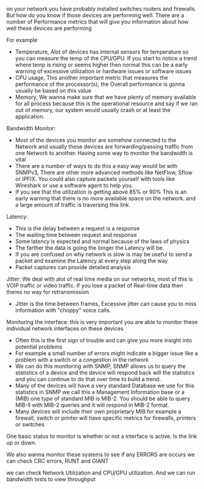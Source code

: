 
on your network you have probably installed switches routers and firewalls. But how do you know if those devices are performing well. There are a number of Performance metrics that will give you information about how well these devices are performing 


For example 
- Temperature, Alot of devices has internal sensors for temperature so you can measure the temp of the CPU/GPU. If you start to notice a trend where temp is rising or seems higher then normal this can be a early warning of excessive utilization or hardware issues or software issues
- CPU usage, This another important metric that measures the performance of the processor(s), the Overall performance is gonna usually be based on this value
- Memory, We wanna make sure that we have plenty of memory available for all process because this is the operational resource and say if we ran out of memory, our system would usually crash or at least the application.







Bandwidth Monitor:
- Most of the devices you monitor are somehow connected to the Network and usually these devices are forwarding/passing traffic from one Network to another. Having some way to monitor the bandwidth is vital 
- There are a number of ways to do this a easy way would be with SNMPv3, There are other more advanced methods like NetFlow, Sflow or IPFIX. You could also capture packets yourself with tools like Wireshark or use a software agent to help you. 
- If you see that the utilization is getting above 85% or 90% This is an early warning that there is no more available space on the network. and a large amount of traffic is traversing this link.





Latency:
- This is the delay between a request is a response 
- The waiting time between request and response 
- Some latency is expected and normal because of the laws of physics
- The farther the data is going the longer the Latency will be.
- If you are confused on why network is slow is may be useful to send a packet and examine the Latency at every step along the way 
- Packet captures can provide detailed analysis





Jitter:
We deal with alot of real time media on our networks, most of this is VOIP traffic or video traffic.
If you lose a packet of Real-time data then theres no way for retransmission
- Jitter is the time between frames, Excessive jitter can cause you to miss information with "choppy" voice calls.






Monitoring the interface:
this is very important you are able to monitor these individual network interfaces on these devices 
- Often this is the first sign of trouble and can give you more insight into potential problems 
- For example a small number of errors might indicate a bigger issue like a problem with a switch or a congestion in the network
- We can do this monitoring with SNMP, SNMP allows us to query the statistics of a device and the device will respond back will the statistics and you can continue to do that over time to build a trend. 
- Many of the devices will have a very standard Database we use for this statistics in SNMP we call this a Management Information base or a (MIB) one type of standard MIB is MIB-2. You should be able to query MIB-II with MIB-2 queries and it will respond in MIB-2 format. 
- Many devices will include their own proprietary MIB for example a firewall, switch or printer will have specific metrics for firewalls, printers or switches 



One basic status to monitor is whether or not a interface is active. Is the link up or down.

We also wanna monitor these systems to see if any ERRORS are occurs we can check CRC errors, RUNT and GIANT

we can check Network Utilization and CPU/GPU utilization. And we can run bandwidth tests to view throughput 